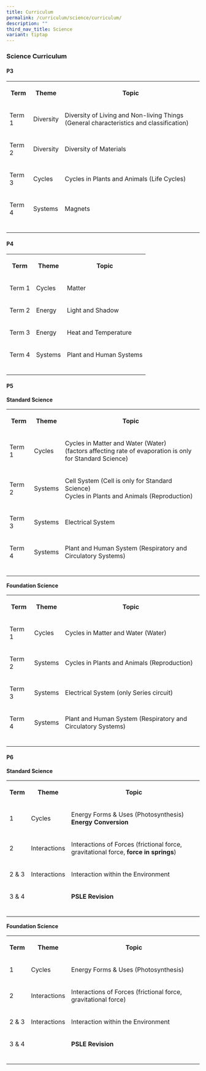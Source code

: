 ```yaml
---
title: Curriculum
permalink: /curriculum/science/curriculum/
description: ""
third_nav_title: Science
variant: tiptap
---
```

<h3><strong>Science Curriculum</strong></h3><h4><strong>P3</strong></h4><table><tbody><tr><th rowspan="1" colspan="1"><p>Term</p></th><th rowspan="1" colspan="1"><p>Theme</p></th><th rowspan="1" colspan="1"><p>Topic</p></th></tr><tr><td rowspan="1" colspan="1"><p>Term 1</p></td><td rowspan="1" colspan="1"><p>Diversity</p></td><td rowspan="1" colspan="1"><p>Diversity of Living and Non-living Things (General characteristics and classification)</p></td></tr><tr><td rowspan="1" colspan="1"><p>Term 2</p></td><td rowspan="1" colspan="1"><p>Diversity</p></td><td rowspan="1" colspan="1"><p>Diversity of Materials</p></td></tr><tr><td rowspan="1" colspan="1"><p>Term 3</p></td><td rowspan="1" colspan="1"><p>Cycles</p></td><td rowspan="1" colspan="1"><p>Cycles in Plants and Animals (Life Cycles)</p></td></tr><tr><td rowspan="1" colspan="1"><p>Term 4</p></td><td rowspan="1" colspan="1"><p>Systems</p></td><td rowspan="1" colspan="1"><p>Magnets</p></td></tr><tr><td rowspan="1" colspan="1"><p></p></td><td rowspan="1" colspan="1"><p></p></td><td rowspan="1" colspan="1"><p></p></td></tr></tbody></table><h4><strong>P4</strong></h4><table><tbody><tr><th rowspan="1" colspan="1"><p>Term</p></th><th rowspan="1" colspan="1"><p>Theme</p></th><th rowspan="1" colspan="1"><p>Topic</p></th></tr><tr><td rowspan="1" colspan="1"><p>Term 1</p></td><td rowspan="1" colspan="1"><p>Cycles</p></td><td rowspan="1" colspan="1"><p>Matter</p></td></tr><tr><td rowspan="1" colspan="1"><p>Term 2</p></td><td rowspan="1" colspan="1"><p>Energy</p></td><td rowspan="1" colspan="1"><p>Light and Shadow</p></td></tr><tr><td rowspan="1" colspan="1"><p>Term 3</p></td><td rowspan="1" colspan="1"><p>Energy</p></td><td rowspan="1" colspan="1"><p>Heat and Temperature</p></td></tr><tr><td rowspan="1" colspan="1"><p>Term 4</p></td><td rowspan="1" colspan="1"><p>Systems</p></td><td rowspan="1" colspan="1"><p>Plant and Human Systems</p></td></tr><tr><td rowspan="1" colspan="1"><p></p></td><td rowspan="1" colspan="1"><p></p></td><td rowspan="1" colspan="1"><p></p></td></tr></tbody></table><h4><strong>P5</strong></h4><p><strong>Standard Science</strong></p><table><tbody><tr><th rowspan="1" colspan="1"><p>Term</p></th><th rowspan="1" colspan="1"><p>Theme</p></th><th rowspan="1" colspan="1"><p>Topic</p></th></tr><tr><td rowspan="1" colspan="1"><p>Term 1</p></td><td rowspan="1" colspan="1"><p>Cycles</p></td><td rowspan="1" colspan="1"><p>Cycles in Matter and Water (Water)<br>(factors affecting rate of evaporation is only for Standard Science)</p></td></tr><tr><td rowspan="1" colspan="1"><p>Term 2</p></td><td rowspan="1" colspan="1"><p>Systems</p></td><td rowspan="1" colspan="1"><p>Cell System (Cell is only for Standard Science)<br>Cycles in Plants and Animals (Reproduction)</p></td></tr><tr><td rowspan="1" colspan="1"><p>Term 3</p></td><td rowspan="1" colspan="1"><p>Systems</p></td><td rowspan="1" colspan="1"><p>Electrical System</p></td></tr><tr><td rowspan="1" colspan="1"><p>Term 4</p></td><td rowspan="1" colspan="1"><p>Systems</p></td><td rowspan="1" colspan="1"><p>Plant and Human System (Respiratory and Circulatory Systems)</p></td></tr><tr><td rowspan="1" colspan="1"><p></p></td><td rowspan="1" colspan="1"><p></p></td><td rowspan="1" colspan="1"><p></p></td></tr></tbody></table><p><strong>Foundation Science</strong></p><table><tbody><tr><th rowspan="1" colspan="1"><p>Term</p></th><th rowspan="1" colspan="1"><p>Theme</p></th><th rowspan="1" colspan="1"><p>Topic</p></th></tr><tr><td rowspan="1" colspan="1"><p>Term 1</p></td><td rowspan="1" colspan="1"><p>Cycles</p></td><td rowspan="1" colspan="1"><p>Cycles in Matter and Water (Water)</p></td></tr><tr><td rowspan="1" colspan="1"><p>Term 2</p></td><td rowspan="1" colspan="1"><p>Systems</p></td><td rowspan="1" colspan="1"><p>Cycles in Plants and Animals (Reproduction)</p></td></tr><tr><td rowspan="1" colspan="1"><p>Term 3</p></td><td rowspan="1" colspan="1"><p>Systems</p></td><td rowspan="1" colspan="1"><p>Electrical System (only Series circuit)</p></td></tr><tr><td rowspan="1" colspan="1"><p>Term 4</p></td><td rowspan="1" colspan="1"><p>Systems</p></td><td rowspan="1" colspan="1"><p>Plant and Human System (Respiratory and Circulatory Systems)</p></td></tr><tr><td rowspan="1" colspan="1"><p></p></td><td rowspan="1" colspan="1"><p></p></td><td rowspan="1" colspan="1"><p></p></td></tr></tbody></table><h4><strong>P6</strong></h4><p><strong>Standard Science</strong></p><table><tbody><tr><th rowspan="1" colspan="1"><p>Term</p></th><th rowspan="1" colspan="1"><p>Theme</p></th><th rowspan="1" colspan="1"><p>Topic</p></th></tr><tr><td rowspan="1" colspan="1"><p>1</p></td><td rowspan="1" colspan="1"><p>Cycles</p></td><td rowspan="1" colspan="1"><p>Energy Forms &amp; Uses (Photosynthesis)<br><strong>Energy Conversion</strong></p></td></tr><tr><td rowspan="1" colspan="1"><p>2</p></td><td rowspan="1" colspan="1"><p>Interactions</p></td><td rowspan="1" colspan="1"><p>Interactions of Forces (frictional force, gravitational force, <strong>force in springs</strong>)</p></td></tr><tr><td rowspan="1" colspan="1"><p>2 &amp; 3</p></td><td rowspan="1" colspan="1"><p>Interactions</p></td><td rowspan="1" colspan="1"><p>Interaction within the Environment</p></td></tr><tr><td rowspan="1" colspan="1"><p>3 &amp; 4</p></td><td rowspan="1" colspan="1"><p></p></td><td rowspan="1" colspan="1"><p><strong>PSLE Revision</strong></p></td></tr><tr><td rowspan="1" colspan="1"><p></p></td><td rowspan="1" colspan="1"><p></p></td><td rowspan="1" colspan="1"><p></p></td></tr></tbody></table><p><strong>Foundation Science</strong></p><table><tbody><tr><th rowspan="1" colspan="1"><p>Term</p></th><th rowspan="1" colspan="1"><p>Theme</p></th><th rowspan="1" colspan="1"><p>Topic</p></th></tr><tr><td rowspan="1" colspan="1"><p>1</p></td><td rowspan="1" colspan="1"><p>Cycles</p></td><td rowspan="1" colspan="1"><p>Energy Forms &amp; Uses (Photosynthesis)</p></td></tr><tr><td rowspan="1" colspan="1"><p>2</p></td><td rowspan="1" colspan="1"><p>Interactions</p></td><td rowspan="1" colspan="1"><p>Interactions of Forces (frictional force, gravitational force)</p></td></tr><tr><td rowspan="1" colspan="1"><p>2 &amp; 3</p></td><td rowspan="1" colspan="1"><p>Interactions</p></td><td rowspan="1" colspan="1"><p>Interaction within the Environment</p></td></tr><tr><td rowspan="1" colspan="1"><p>3 &amp; 4</p></td><td rowspan="1" colspan="1"><p></p></td><td rowspan="1" colspan="1"><p><strong>PSLE Revision</strong></p></td></tr><tr><td rowspan="1" colspan="1"><p></p></td><td rowspan="1" colspan="1"><p></p></td><td rowspan="1" colspan="1"><p></p></td></tr></tbody></table><p></p>